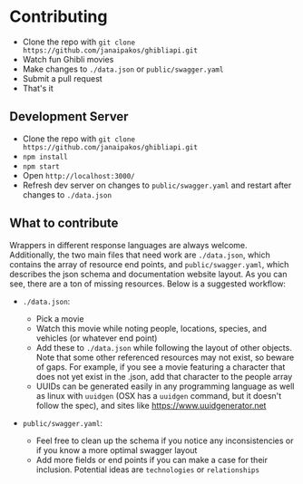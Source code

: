 # Contributing
- Clone the repo with `git clone https://github.com/janaipakos/ghibliapi.git`
- Watch fun Ghibli movies
- Make changes to `./data.json` or `public/swagger.yaml`
- Submit a pull request
- That's it

## Development Server
- Clone the repo with `git clone https://github.com/janaipakos/ghibliapi.git`
- `npm install`
- `npm start`
- Open `http://localhost:3000/`
- Refresh dev server on changes to `public/swagger.yaml` and restart after changes to `./data.json`

## What to contribute
Wrappers in different response languages are always welcome. Additionally, the two main files that need work are `./data.json`, which contains the array of resource end points, and `public/swagger.yaml`, which describes the json schema and documentation website layout. As you can see, there are a ton of missing resources. Below is a suggested workflow:

- `./data.json`: 
    - Pick a movie
    - Watch this movie while noting people, locations, species, and vehicles (or whatever end point)
    - Add these to `./data.json` while following the layout of other objects. Note that some other referenced resources may not exist, so beware of gaps. For example, if you see a movie featuring a character that does not yet exist in the .json, add that character to the people array
    - UUIDs can be generated easily in any programming language as well as linux with `uuidgen` (OSX has a `uuidgen` command, but it doesn't follow the spec), and sites like https://www.uuidgenerator.net

- `public/swagger.yaml`:
    - Feel free to clean up the schema if you notice any inconsistencies or if you know a more optimal swagger layout
    - Add more fields or end points if you can make a case for their inclusion. Potential ideas are `technologies` or `relationships`
